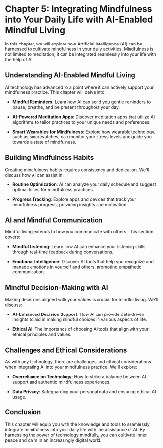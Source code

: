 Chapter 5: Integrating Mindfulness into Your Daily Life with AI-Enabled Mindful Living
======================================================================================

In this chapter, we will explore how Artificial Intelligence (AI) can be harnessed to cultivate mindfulness in your daily activities. Mindfulness is not limited to meditation; it can be integrated seamlessly into your life with the help of AI.

Understanding AI-Enabled Mindful Living
---------------------------------------

AI technology has advanced to a point where it can actively support your mindfulness practice. This chapter will delve into:

* **Mindful Reminders**: Learn how AI can send you gentle reminders to pause, breathe, and be present throughout your day.

* **AI-Powered Meditation Apps**: Discover meditation apps that utilize AI algorithms to tailor practices to your unique needs and preferences.

* **Smart Wearables for Mindfulness**: Explore how wearable technology, such as smartwatches, can monitor your stress levels and guide you towards a state of mindfulness.

Building Mindfulness Habits
---------------------------

Creating mindfulness habits requires consistency and dedication. We'll discuss how AI can assist in:

* **Routine Optimization**: AI can analyze your daily schedule and suggest optimal times for mindfulness practices.

* **Progress Tracking**: Explore apps and devices that track your mindfulness progress, providing insights and motivation.

AI and Mindful Communication
----------------------------

Mindful living extends to how you communicate with others. This section covers:

* **Mindful Listening**: Learn how AI can enhance your listening skills through real-time feedback during conversations.

* **Emotional Intelligence**: Discover AI tools that help you recognize and manage emotions in yourself and others, promoting empathetic communication.

Mindful Decision-Making with AI
-------------------------------

Making decisions aligned with your values is crucial for mindful living. We'll discuss:

* **AI-Enhanced Decision Support**: How AI can provide data-driven insights to aid in making mindful choices in various aspects of life.

* **Ethical AI**: The importance of choosing AI tools that align with your ethical principles and values.

Challenges and Ethical Considerations
-------------------------------------

As with any technology, there are challenges and ethical considerations when integrating AI into your mindfulness practice. We'll explore:

* **Overreliance on Technology**: How to strike a balance between AI support and authentic mindfulness experiences.

* **Data Privacy**: Safeguarding your personal data and ensuring ethical AI usage.

Conclusion
----------

This chapter will equip you with the knowledge and tools to seamlessly integrate mindfulness into your daily life with the assistance of AI. By harnessing the power of technology mindfully, you can cultivate inner peace and calm in an increasingly digital world.
